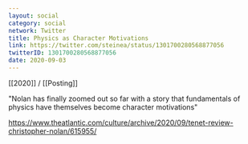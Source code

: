 ```yaml
---
layout: social
category: social
network: Twitter
title: Physics as Character Motivations
link: https://twitter.com/steinea/status/1301700280568877056
twitterID: 1301700280568877056
date: 2020-09-03
---
```


[[2020]] / [[Posting]]

"Nolan has finally zoomed out so far with a story that fundamentals of physics have themselves become character motivations"

<https://www.theatlantic.com/culture/archive/2020/09/tenet-review-christopher-nolan/615955/>
